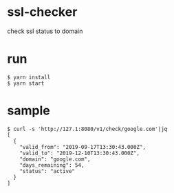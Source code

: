# ssl-checker
check ssl status to domain

# run
```
$ yarn install
$ yarn start
```
# sample
```shel
$ curl -s 'http://127.1:8080/v1/check/google.com'|jq
[
  {
    "valid_from": "2019-09-17T13:30:43.000Z",
    "valid_to": "2019-12-10T13:30:43.000Z",
    "domain": "google.com",
    "days_remaining": 54,
    "status": "active"
  }
]

```